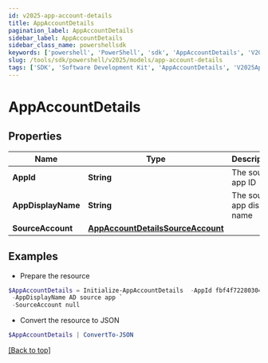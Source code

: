 ```yaml
---
id: v2025-app-account-details
title: AppAccountDetails
pagination_label: AppAccountDetails
sidebar_label: AppAccountDetails
sidebar_class_name: powershellsdk
keywords: ['powershell', 'PowerShell', 'sdk', 'AppAccountDetails', 'V2025AppAccountDetails'] 
slug: /tools/sdk/powershell/v2025/models/app-account-details
tags: ['SDK', 'Software Development Kit', 'AppAccountDetails', 'V2025AppAccountDetails']
---
```



# AppAccountDetails

## Properties

Name | Type | Description | Notes
------------ | ------------- | ------------- | -------------
**AppId** | **String** | The source app ID | [optional] 
**AppDisplayName** | **String** | The source app display name | [optional] 
**SourceAccount** | [**AppAccountDetailsSourceAccount**](app-account-details-source-account) |  | [optional] 

## Examples

- Prepare the resource
```powershell
$AppAccountDetails = Initialize-AppAccountDetails  -AppId fbf4f72280304f1a8bc808fc2a3bcf7b `
 -AppDisplayName AD source app `
 -SourceAccount null
```

- Convert the resource to JSON
```powershell
$AppAccountDetails | ConvertTo-JSON
```


[[Back to top]](#) 

